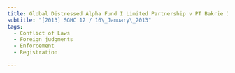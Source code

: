 ```yaml
---
title: Global Distressed Alpha Fund I Limited Partnership v PT Bakrie Investindo 
subtitle: "[2013] SGHC 12 / 16\_January\_2013"
tags:
  - Conflict of Laws
  - Foreign judgments
  - Enforcement
  - Registration

---
```


